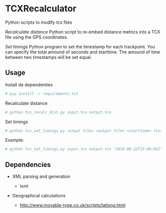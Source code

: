 # TCXRecalculator

Python scripts to modify tcx files

*Recalculate distance*
Python script to re-embed distance metrics into a TCX file using the 
GPS coordinates.

*Set timings*
Python program to set the timestamp for each trackpoint. You can specify the 
total amound of seconds and starttime. The amound of time between two timestamps 
will be set equal.

## Usage

Install de dependenties
```bash
# pip install -r requirements.txt
```

Recalculate distance 

```bash
# python tcx_recalc_dist.py input.tcx output.tcx
```

Set timings 

```bash
# python tcx_set_timings.py <input file> <output file> <starttime> <totalseconds>
```

Example:

```bash
# python tcx_set_timings.py input.tcx output.tcx "2019-08-22T15:00:05Z" 1910
```

## Dependencies

* XML parsing and generation
  * lxml

* Geographical calculations
  * http://www.movable-type.co.uk/scripts/latlong.html
